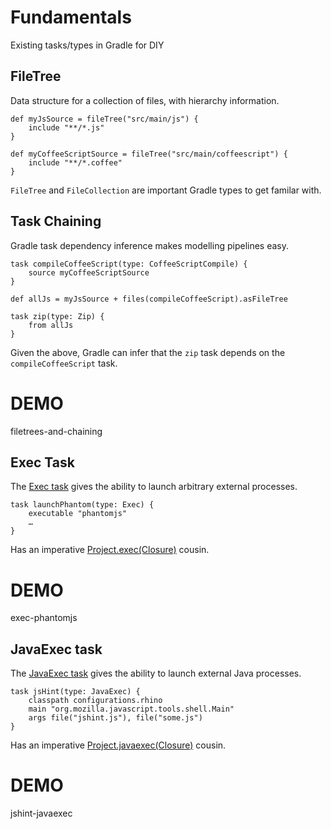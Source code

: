 # Fundamentals

Existing tasks/types in Gradle for DIY

## FileTree

Data structure for a collection of files, with hierarchy information.

    def myJsSource = fileTree("src/main/js") {
        include "**/*.js"
    }
    
    def myCoffeeScriptSource = fileTree("src/main/coffeescript") {
        include "**/*.coffee"
    }

`FileTree` and `FileCollection` are important Gradle types to get familar with.

## Task Chaining

Gradle task dependency inference makes modelling pipelines easy.
    
    task compileCoffeeScript(type: CoffeeScriptCompile) {
        source myCoffeeScriptSource
    }
    
    def allJs = myJsSource + files(compileCoffeeScript).asFileTree
    
    task zip(type: Zip) {
        from allJs
    }

Given the above, Gradle can infer that the `zip` task depends on the `compileCoffeeScript` task. 
# DEMO

filetrees-and-chaining

## Exec Task

The [Exec task](http://gradle.org/docs/current/dsl/org.gradle.api.tasks.Exec.html) gives the ability to launch arbitrary external processes.

    task launchPhantom(type: Exec) {
        executable "phantomjs"
        …
    }
    
Has an imperative [Project.exec(Closure)](http://gradle.org/docs/current/dsl/org.gradle.api.Project.html#org.gradle.api.Project:exec\(groovy.lang.Closure\)) cousin.

# DEMO

exec-phantomjs

## JavaExec task

The [JavaExec task](http://gradle.org/docs/current/dsl/org.gradle.api.tasks.JavaExec.html) gives the ability to launch external Java processes.

    task jsHint(type: JavaExec) {
    	classpath configurations.rhino
    	main "org.mozilla.javascript.tools.shell.Main"
    	args file("jshint.js"), file("some.js")
    }

Has an imperative [Project.javaexec(Closure)](http://gradle.org/docs/current/dsl/org.gradle.api.Project.html#org.gradle.api.Project:javaexec\(groovy.lang.Closure\)) cousin.

# DEMO

jshint-javaexec